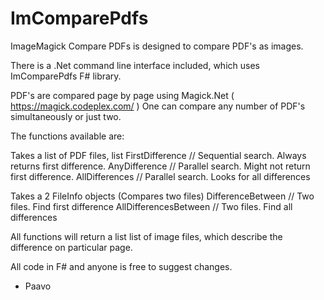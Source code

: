# ImComparePdfs
ImageMagick Compare PDFs is designed to compare PDF's as images.

There is a .Net command line interface included, which uses ImComparePdfs F# library.

PDF's are compared page by page using Magick.Net ( https://magick.codeplex.com/ )
One can compare any number of PDF's simultaneously or just two.

The functions available are:

  Takes a list of PDF files, list<FileInfo>
      FirstDifference   // Sequential search. Always returns first difference.
      AnyDifference     // Parallel search. Might not return first difference.
      AllDifferences    // Parallel search. Looks for all differences

  Takes a 2 FileInfo objects (Compares two files)
      DifferenceBetween     // Two files. Find first difference
      AllDifferencesBetween // Two files. Find all differences
      
 All functions will return a list<FileInfo> list of image files, which describe the difference on particular page. 



All code in F# and anyone is free to suggest changes.

- Paavo
